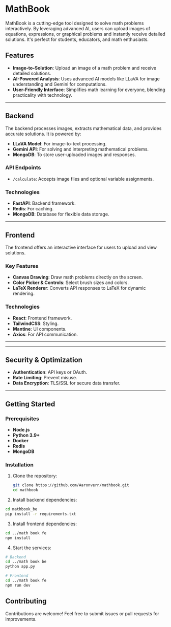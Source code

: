 # MathBook

MathBook is a cutting-edge tool designed to solve math problems interactively. By leveraging advanced AI, users can upload images of equations, expressions, or graphical problems and instantly receive detailed solutions. It's perfect for students, educators, and math enthusiasts.

## Features

- **Image-to-Solution**: Upload an image of a math problem and receive detailed solutions.
- **AI-Powered Analysis**: Uses advanced AI models like LLaVA for image understanding and Gemini for computations.
- **User-Friendly Interface**: Simplifies math learning for everyone, blending practicality with technology.

---

## Backend

The backend processes images, extracts mathematical data, and provides accurate solutions. It is powered by:

- **LLaVA Model**: For image-to-text processing.
- **Gemini API**: For solving and interpreting mathematical problems.
- **MongoDB**: To store user-uploaded images and responses.

### API Endpoints

- `/calculate`: Accepts image files and optional variable assignments.

### Technologies

- **FastAPI**: Backend framework.
- **Redis**: For caching.
- **MongoDB**: Database for flexible data storage.

---

## Frontend

The frontend offers an interactive interface for users to upload and view solutions.

### Key Features

- **Canvas Drawing**: Draw math problems directly on the screen.
- **Color Picker & Controls**: Select brush sizes and colors.
- **LaTeX Renderer**: Converts API responses to LaTeX for dynamic rendering.

### Technologies

- **React**: Frontend framework.
- **TailwindCSS**: Styling.
- **Mantine**: UI components.
- **Axios**: For API communication.

---

---

## Security & Optimization

- **Authentication**: API keys or OAuth.
- **Rate Limiting**: Prevent misuse.
- **Data Encryption**: TLS/SSL for secure data transfer.

---

## Getting Started

### Prerequisites

- **Node.js**
- **Python 3.9+**
- **Docker**
- **Redis**
- **MongoDB**

### Installation

1. Clone the repository:
   ```bash
   git clone https://github.com/Aaronvern/mathbook.git
   cd mathbook
   ```
2. Install backend dependencies:
  ```bash
  cd mathbook_be
  pip install -r requirements.txt
  ```
3. Install frontend dependencies:
  ```bash
  cd ../math book fe
  npm install
  ```
4. Start the services:
  ```bash
  # Backend
  cd ../math book be
  python app.py

  # Frontend
  cd ../math book fe
  npm run dev
  ```

## Contributing
Contributions are welcome! Feel free to submit issues or pull requests for improvements.


